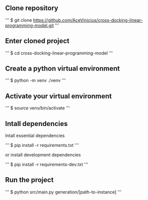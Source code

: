 ## Clone repository

'''
$ git clone https://github.com/AceVinicius/cross-docking-linear-programming-model.git
'''

## Enter cloned project

'''
$ cd cross-docking-linear-programming-model
'''

## Create a python virtual environment

'''
$ python -m venv ./venv
'''

## Activate your virtual environment

'''
$ source venv/bin/activate
'''

## Intall dependencies

Intall essential dependencies

'''
$ pip install -r requirements.txt
'''

or install development dependencies

'''
$ pip install -r requirements-dev.txt
'''

## Run the project

'''
$ python src/main.py generation/[path-to-instance]
'''
